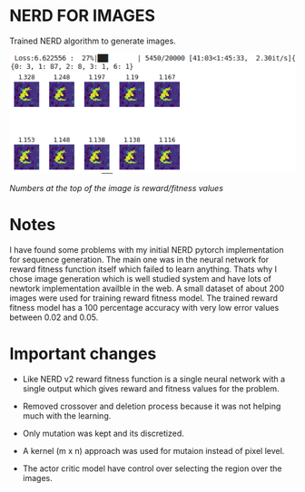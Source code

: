 
# NERD FOR IMAGES
Trained NERD algorithm to generate images.

![nerd_mnist](https://raw.githubusercontent.com/Gananath/NERD/master/NERD_IMAGES/nerd_mnist.png)

*Numbers at the top of the image is reward/fitness values*

# Notes
I have found some problems with my initial NERD pytorch implementation for sequence generation. The main one was in the neural network for reward fitness function itself which failed to learn anything. Thats why I chose image generation which is well studied system and have lots of newtork implementation availble in the web. A small dataset of about 200 images were used for training reward fitness model. The trained reward fitness model has a 100 percentage accuracy with very low error values between 0.02 and 0.05.


# Important changes

- Like NERD v2 reward fitness function is a single neural network with a single output which gives reward and fitness values for the problem.

- Removed crossover and deletion process because it was not helping much with the learning.

- Only mutation was kept and its discretized.

- A kernel (m x n) approach was used for mutaion instead of pixel level.

- The actor critic model have control over selecting the region over the images.


